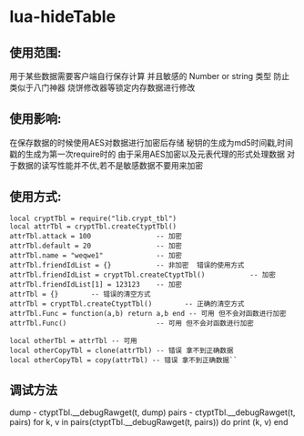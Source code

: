 # lua-hideTable
## 使用范围:
用于某些数据需要客户端自行保存计算 并且敏感的 Number or string 类型
防止类似于八门神器 烧饼修改器等锁定内存数据进行修改

## 使用影响:
在保存数据的时候使用AES对数据进行加密后存储
秘钥的生成为md5时间戳,时间戳的生成为第一次require时的
由于采用AES加密以及元表代理的形式处理数据 对于数据的读写性能并不优,若不是敏感数据不要用来加密

## 使用方式:
```
local cryptTbl = require("lib.crypt_tbl")
local attrTbl = cryptTbl.createCtyptTbl()
attrTbl.attack = 100                -- 加密
attrTbl.default = 20                -- 加密
attrTbl.name = "weqwe1"             -- 加密
attrTbl.friendIdList = {}           -- 非加密  错误的使用方式
attrTbl.friendIdList = cryptTbl.createCtyptTbl()           -- 加密
attrTbl.friendIdList[1] = 123123    -- 加密
attrTbl = {}        -- 错误的清空方式
attrTbl = cryptTbl.createCtyptTbl()        -- 正确的清空方式
attrTbl.Func = function(a,b) return a,b end -- 可用 但不会对函数进行加密
attrTbl.Func()                      -- 可用 但不会对函数进行加密

local otherTbl = attrTbl -- 可用
local otherCopyTbl = clone(attrTbl) -- 错误 拿不到正确数据
local otherCopyTbl = copy(attrTbl) -- 错误 拿不到正确数据``
```
## 调试方法
dump - ctyptTbl.__debugRawget(t, dump)
pairs - ctyptTbl.__debugRawget(t, pairs)
for k, v in pairs(ctyptTbl.__debugRawget(t, pairs)) do
    print (k, v)
end
